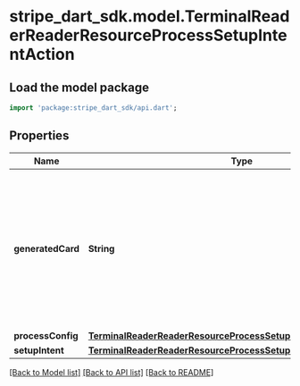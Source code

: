 # stripe_dart_sdk.model.TerminalReaderReaderResourceProcessSetupIntentAction

## Load the model package
```dart
import 'package:stripe_dart_sdk/api.dart';
```

## Properties
Name | Type | Description | Notes
------------ | ------------- | ------------- | -------------
**generatedCard** | **String** | ID of a card PaymentMethod generated from the card_present PaymentMethod that may be attached to a Customer for future transactions. Only present if it was possible to generate a card PaymentMethod. | [optional] 
**processConfig** | [**TerminalReaderReaderResourceProcessSetupConfig**](TerminalReaderReaderResourceProcessSetupConfig.md) |  | [optional] 
**setupIntent** | [**TerminalReaderReaderResourceProcessSetupIntentActionSetupIntent**](TerminalReaderReaderResourceProcessSetupIntentActionSetupIntent.md) |  | 

[[Back to Model list]](../README.md#documentation-for-models) [[Back to API list]](../README.md#documentation-for-api-endpoints) [[Back to README]](../README.md)


